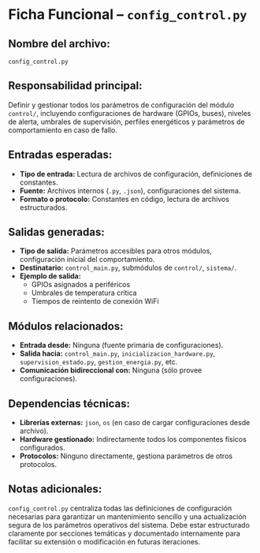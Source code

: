 # Ficha Funcional – `config_control.py`

## Nombre del archivo:
`config_control.py`

## Responsabilidad principal:
Definir y gestionar todos los parámetros de configuración del módulo `control/`, incluyendo configuraciones de hardware (GPIOs, buses), niveles de alerta, umbrales de supervisión, perfiles energéticos y parámetros de comportamiento en caso de fallo.

## Entradas esperadas:
- **Tipo de entrada:** Lectura de archivos de configuración, definiciones de constantes.
- **Fuente:** Archivos internos (`.py`, `.json`), configuraciones del sistema.
- **Formato o protocolo:** Constantes en código, lectura de archivos estructurados.

## Salidas generadas:
- **Tipo de salida:** Parámetros accesibles para otros módulos, configuración inicial del comportamiento.
- **Destinatario:** `control_main.py`, submódulos de `control/`, `sistema/`.
- **Ejemplo de salida:**
  - GPIOs asignados a periféricos
  - Umbrales de temperatura crítica
  - Tiempos de reintento de conexión WiFi

## Módulos relacionados:
- **Entrada desde:** Ninguna (fuente primaria de configuraciones).
- **Salida hacia:** `control_main.py`, `inicializacion_hardware.py`, `supervision_estado.py`, `gestion_energia.py`, etc.
- **Comunicación bidireccional con:** Ninguna (sólo provee configuraciones).

## Dependencias técnicas:
- **Librerías externas:** `json`, `os` (en caso de cargar configuraciones desde archivo).
- **Hardware gestionado:** Indirectamente todos los componentes físicos configurados.
- **Protocolos:** Ninguno directamente, gestiona parámetros de otros protocolos.

## Notas adicionales:
`config_control.py` centraliza todas las definiciones de configuración necesarias para garantizar un mantenimiento sencillo y una actualización segura de los parámetros operativos del sistema. Debe estar estructurado claramente por secciones temáticas y documentado internamente para facilitar su extensión o modificación en futuras iteraciones.

